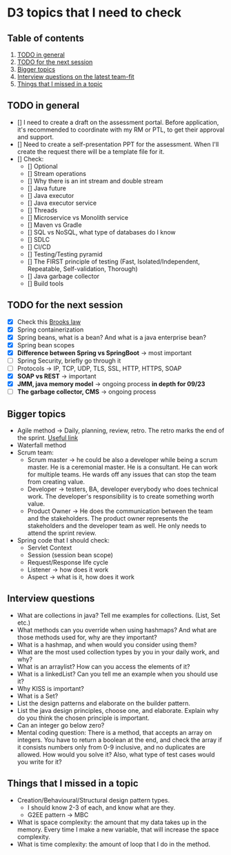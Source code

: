 # D3 topics that I need to check

## **Table of contents**

1. [TODO in general](#TODO-in-general)
2. [TODO for the next session](#TODO-for-the-next-session)
3. [Bigger topics](#Bigger-topics)
4. [Interview questions on the latest team-fit](#Interview-questions)
5. [Things that I missed in a topic](#Things-that-I-missed-in-a-topic)


## TODO in general

- [] I need to create a draft on the assessment portal. Before application, it's recommended to coordinate with my RM or PTL, to get their approval and support.
- [] Need to create a self-presentation PPT for the assessment. When I'll create the request there will be a template file for it.
- [] Check:
  - [] Optional
  - [] Stream operations
  - [] Why there is an int stream and double stream
  - [] Java future
  - [] Java executor
  - [] Java executor service
  - [] Threads
  - [] Microservice vs Monolith service
  - [] Maven vs Gradle
  - [] SQL vs NoSQL, what type of databases do I know
  - [] SDLC
  - [] CI/CD
  - [] Testing/Testing pyramid
  - [] The FIRST principle of testing (Fast, Isolated/Independent, Repeatable, Self-validation, Thorough)
  - [] Java garbage collector
  - [] Build tools

## TODO for the next session

- [x] Check this [Brooks law](https://en.wikipedia.org/wiki/Brooks%27s_law)
- [x] Spring containerization
- [x] Spring beans, what is a bean? And what is a java enterprise bean?
- [x] Spring bean scopes
- [x] **Difference between Spring vs SpringBoot** -> most important
- [ ] Spring Security, briefly go through it
- [ ] Protocols -> IP, TCP, UDP, TLS, SSL, HTTP, HTTPS, SOAP
- [x] **SOAP vs REST** -> important
- [x] **JMM, java memory model** -> ongoing process **in depth for 09/23**
- [ ] **The garbage collector, CMS** -> ongoing process

## Bigger topics

- Agile method -> Daily, planning, review, retro. The retro marks the end of the sprint. [Useful link](https://www.scrum.org/)
- Waterfall method
- Scrum team:
  - Scrum master -> he could be also a developer while being a scrum master. He is a ceremonial master. He is a consultant. He can work for multiple teams. He wards off any issues that can stop the team from creating value.
  - Developer -> testers, BA, developer everybody who does technical work. The developer's responsibility is to create something worth value.
  - Product Owner -> He does the communication between the team and the stakeholders. The product owner represents the stakeholders and the developer team as well. He only needs to attend the sprint review.
- Spring code that I should check:
  - Servlet Context
  - Session (session bean scope)
  - Request/Response life cycle
  - Listener -> how does it work
  - Aspect -> what is it, how does it work

## Interview questions
- What are collections in java? Tell me examples for collections. (List, Set etc.)
- What methods can you override when using hashmaps? And what are those methods used for, why are they important?
- What is a hashmap, and when would you consider using them?
- What are the most used collection types by you in your daily work, and why?
- What is an arraylist? How can you access the elements of it?
- What is a linkedList? Can you tell me an example when you should use it?
- Why KISS is important?
- What is a Set?
- List the design patterns and elaborate on the builder pattern.
- List the java design principles, choose one, and elaborate. Explain why do you think the chosen principle is important.
- Can an integer go below zero?
- Mental coding question: There is a method, that accepts an array on integers. You have to return a boolean at the end, and check the array if it consists numbers only from 0-9 inclusive, and no duplicates are allowed. How would you solve it? Also, what type of test cases would you write for it?

## Things that I missed in a topic

- Creation/Behavioural/Structural design pattern types.
  - I should know 2-3 of each, and know what are they.
  - G2EE pattern -> MBC
- What is space complexity: the amount that my data takes up in the memory. Every time I make a new variable, that will increase the space complexity.
- What is time complexity: the amount of loop that I do in the method.